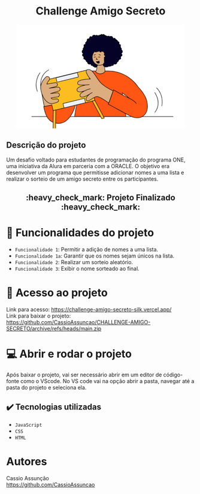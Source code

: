 <h1 align="center"> Challenge Amigo Secreto </h1>

<p align="center">
<img src="https://github.com/CassioAssuncao/CHALLENGE-AMIGO-SECRETO/blob/main/assets/amigo-secreto.png?raw=true"/>
</p>

<h2> Descrição do projeto </h2>
Um desafio voltado para estudantes de programação do programa ONE, uma iniciativa da Alura em parceria com a ORACLE. O objetivo era desenvolver um programa que permitisse adicionar nomes a uma lista e realizar o sorteio de um amigo secreto entre os participantes.

<h2 align= "center"> :heavy_check_mark: Projeto Finalizado :heavy_check_mark: </h2>

# :hammer: Funcionalidades do projeto

- `Funcionalidade 1`: Permitir a adição de nomes a uma lista.
- `Funcionalidade 1a`: Garantir que os nomes sejam únicos na lista.
- `Funcionalidade 2`: Realizar um sorteio aleatório.
- `Funcionalidade 3`: Exibir o nome sorteado ao final.

# :file_folder: Acesso ao projeto

Link para acesso: https://challenge-amigo-secreto-silk.vercel.app/ <br>
Link para baixar o projeto: https://github.com/CassioAssuncao/CHALLENGE-AMIGO-SECRETO/archive/refs/heads/main.zip

# :computer: Abrir e rodar o projeto

Após baixar o projeto, vai ser necessário abrir em um editor de código-fonte como o VScode.
No VS code vai na opção abrir a pasta, navegar até a pasta do projeto e seleciona ela. 

## :heavy_check_mark:  Tecnologias utilizadas

- `JavaScript`
- `CSS`
- `HTML`

# Autores

Cassio Assunção <br>
https://github.com/CassioAssuncao



